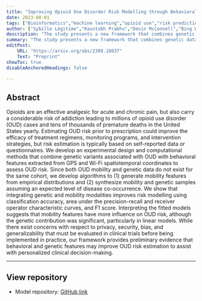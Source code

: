 ```yaml
---
title: "Improving Opioid Use Disorder Risk Modelling through Behavioral and Genetic Feature Integration" 
date: 2023-08-01
tags: ["Bioinformatics","machine learning","opioid use","risk prediction"]
author: ["Sybille Légitime","Kaustubh Prabhu","Devin McConnell","Bing Wang", "Dipak K. Dey","Derek Aguiar"]
description: "The study presents a new framework that combines genetic data and behavioral mobility patterns to improve opioid use disorder (OUD) risk prediction, finding that integrating these features enhances risk modeling accuracy and may support more personalized clinical decisions, though further evaluation is needed before clinical use."
summary: "The study presents a new framework that combines genetic data and behavioral mobility patterns to improve opioid use disorder (OUD) risk prediction, finding that integrating these features enhances risk modeling accuracy and may support more personalized clinical decisions, though further evaluation is needed before clinical use."
editPost:
    URL: "https://arxiv.org/abs/2309.10837"
    Text: "Preprint"
showToc: true
disableAnchoredHeadings: false

---
```


## Abstract

Opioids are an effective analgesic for acute and chronic pain, but also carry a considerable risk of addiction leading to millions of opioid use disorder (OUD) cases and tens of thousands of premature deaths in the United States yearly. Estimating OUD risk prior to prescription could improve the efficacy of treatment regimens, monitoring programs, and intervention strategies, but risk estimation is typically based on self-reported data or questionnaires. We develop an experimental design and computational methods that combine genetic variants associated with OUD with behavioral features extracted from GPS and Wi-Fi spatiotemporal coordinates to assess OUD risk. Since both OUD mobility and genetic data do not exist for the same cohort, we develop algorithms to (1) generate mobility features from empirical distributions and (2) synthesize mobility and genetic samples assuming an expected level of disease co-occurrence. We show that integrating genetic and mobility modalities improves risk modelling using classification accuracy, area under the precision-recall and receiver operator characteristic curves, and F1 score. Interpreting the fitted models suggests that mobility features have more influence on OUD risk, although the genetic contribution was significant, particularly in linear models. While there exist concerns with respect to privacy, security, bias, and generalizability that must be evaluated in clinical trials before being implemented in practice, our framework provides preliminary evidence that behavioral and genetic features may improve OUD risk estimation to assist with personalized clinical decision-making.

---

## View repository

+ Model repository: [GitHub link](https://github.com/bayesomicslab/OUD-Risk-Prediction)
